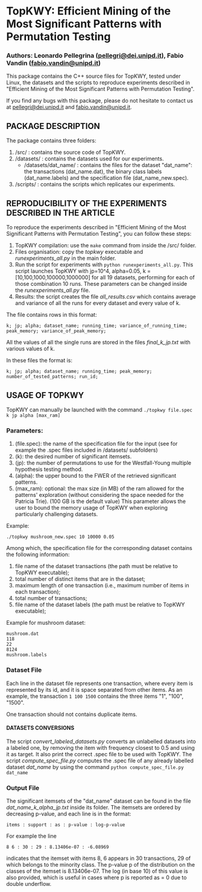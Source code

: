 # TopKWY: Efficient Mining of the Most Significant Patterns with Permutation Testing
### Authors: Leonardo Pellegrina (pellegri@dei.unipd.it), Fabio Vandin (fabio.vandin@unipd.it)

This package contains the C++ source files for TopKWY, tested under Linux, the datasets and the scripts to reproduce experiments described in "Efficient Mining of the Most Significant Patterns with Permutation Testing".


If you find any bugs with this package, please do not hesitate to contact us at pellegri@dei.unipd.it and fabio.vandin@unipd.it.


## PACKAGE DESCRIPTION

The package contains three folders:

1. /src/ : contains the source code of TopKWY.
2. /datasets/ : contains the datasets used for our experiments.
   - /datasets/dat_name/ : contains the files for the dataset "dat_name": the transactions (dat_name.dat), the binary class labels (dat_name.labels) and the specification file (dat_name_new.spec).
3. /scripts/ : contains the scripts which replicates our experiments.


## REPRODUCIBILITY OF THE EXPERIMENTS DESCRIBED IN THE ARTICLE

To reproduce the experiments described in "Efficient Mining of the Most Significant Patterns with Permutation Testing", you can follow these steps:
1. TopKWY compilation: use the `make` command from inside the /src/ folder.
2. Files organisation: copy the *topkwy* executable and *runexperiments_all.py* in the main folder.
3. Run the script for experiments with `python runexperiments_all.py`. This script launches TopKWY with jp=10^4, alpha=0.05, k = [10,100,1000,100000,1000000] for all 19 datasets, performing for each of those combination 10 runs. These parameters can be changed inside the *runexperiments_all.py* file.
4. Results: the script creates the file *all_results.csv* which contains average and variance of all the runs for every dataset and every value of k.


The file contains rows in this format:

```
k; jp; alpha; dataset_name; running_time; variance_of_running_time; peak_memory; variance_of_peak_memory;
```

All the values of all the single runs are stored in the files *final_k_jp.txt* with various values of k.

In these files the format is:
```
k; jp; alpha; dataset_name; running_time; peak_memory; number_of_tested_patterns; run_id;
```


## USAGE OF TOPKWY

TopKWY can manually be launched with the command `./topkwy file.spec k jp alpha [max_ram]`


### Parameters:

1. (file.spec): the name of the specification file for the input (see for example the .spec files included in /datasets/ subfolders)
2. (k): the desired number of significant itemsets.
3. (jp): the number of permutations to use for the Westfall-Young multiple hypothesis testing method.
4. (alpha): the upper bound to the FWER of the retrieved significant patterns.
5. (max_ram): optional: the max size (in MB) of the ram allowed for the patterns' exploration (without considering the space needed for the Patricia Trie). (100 GB is the default value) This parameter allows the user to bound the memory usage of TopKWY when exploring particularly challenging datasets.

Example:
```
./topkwy mushroom_new.spec 10 10000 0.05
```

Among which, the specification file for the corresponding dataset contains the following information:
1. file name of the dataset transactions (the path must be relative to TopKWY executable);
2. total number of distinct items that are in the dataset;
3. maximum length of one transaction (i.e., maximum number of items in each transaction);
4. total number of transactions;
5. file name of the dataset labels (the path must be relative to TopKWY executable);

Example for mushroom dataset:
```
mushroom.dat
118
22
8124
mushroom.labels
```

### Dataset File

Each line in the dataset file represents one transaction, where every item is represented by its id, and it is space separated from other items.
As an example, the transaction `1 100 1500` contains the three items "1", "100", "1500".


One transaction should not contains duplicate items.


#### DATASETS CONVERSIONS

The script *convert_labeled_datasets.py* converts an unlabelled datasets into a labeled one, by removing the item with frequency closest to 0.5 and using it as target. It also print the correct .spec file to be used with TopKWY.
The script *compute_spec_file.py* computes the .spec file of any already labelled dataset *dat_name* by using the command `python compute_spec_file.py dat_name`


### Output File

The significant itemsets of the "dat_name" dataset can be found in the file *dat_name_k_alpha_jp.txt* inside its folder. The itemsets are ordered by decreasing p-value, and each line is in the format:
```
items : support : as : p-value : log-p-value
```
For example the line
```
8 6 : 30 : 29 : 8.13406e-07 : -6.08969
```
indicates that the itemset with items 8, 6 appears in 30 transactions, 29 of which belongs to the minority class. The p-value p of the distribution on the classes of the itemset is 8.13406e-07. The log (in base 10) of this value is also provided, which is useful in cases where p is reported as = 0 due to double underflow.
